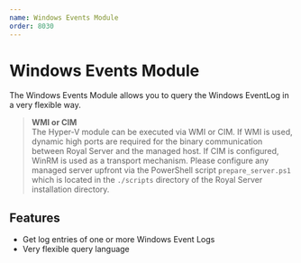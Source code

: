 ```yaml
---
name: Windows Events Module
order: 8030
---
```


# Windows Events Module

The Windows Events Module allows you to query the Windows EventLog in a very flexible way.

> **WMI or CIM**  
> The Hyper-V module can be executed via WMI or CIM. If WMI is used, dynamic high ports are required for the binary communication between Royal Server and the managed host. If CIM is configured, WinRM is used as a transport mechanism. Please configure any managed server upfront via the PowerShell script `prepare_server.ps1` which is located in the `./scripts` directory of the Royal Server installation directory.

## Features

- Get log entries of one or more Windows Event Logs
- Very flexible query language
